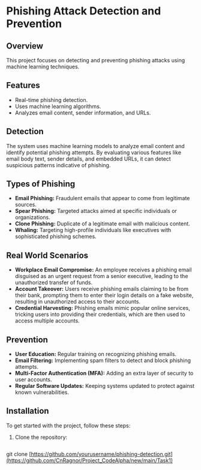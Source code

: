 # Phishing Attack Detection and Prevention

## Overview
This project focuses on detecting and preventing phishing attacks using machine learning techniques.

## Features
- Real-time phishing detection.
- Uses machine learning algorithms.
- Analyzes email content, sender information, and URLs.

## Detection
The system uses machine learning models to analyze email content and identify potential phishing attempts. By evaluating various features like email body text, sender details, and embedded URLs, it can detect suspicious patterns indicative of phishing.

## Types of Phishing
- **Email Phishing:** Fraudulent emails that appear to come from legitimate sources.
- **Spear Phishing:** Targeted attacks aimed at specific individuals or organizations.
- **Clone Phishing:** Duplicate of a legitimate email with malicious content.
- **Whaling:** Targeting high-profile individuals like executives with sophisticated phishing schemes.

## Real World Scenarios
- **Workplace Email Compromise:** An employee receives a phishing email disguised as an urgent request from a senior executive, leading to the unauthorized transfer of funds.
- **Account Takeover:** Users receive phishing emails claiming to be from their bank, prompting them to enter their login details on a fake website, resulting in unauthorized access to their accounts.
- **Credential Harvesting:** Phishing emails mimic popular online services, tricking users into providing their credentials, which are then used to access multiple accounts.

## Prevention
- **User Education:** Regular training on recognizing phishing emails.
- **Email Filtering:** Implementing spam filters to detect and block phishing attempts.
- **Multi-Factor Authentication (MFA):** Adding an extra layer of security to user accounts.
- **Regular Software Updates:** Keeping systems updated to protect against known vulnerabilities.

## Installation
To get started with the project, follow these steps:
1. Clone the repository:
   ```bash
  git clone [https://github.com/yourusername/phishing-detection.git](https://github.com/CnRagnor/Project_CodeAlpha/new/main/Task1)

